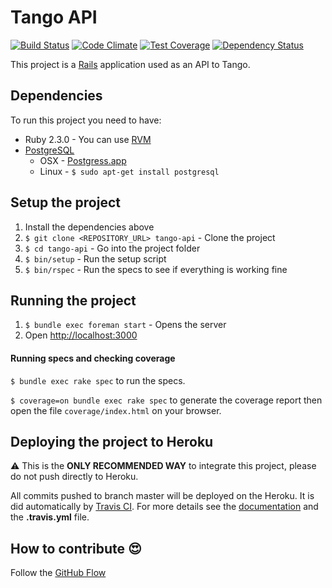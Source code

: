 # Tango API

[![Build Status](https://travis-ci.org/tango-crew/tango-api.svg?branch=master)](https://travis-ci.org/tango-crew/tango-api)
[![Code Climate](https://codeclimate.com/github/craftcode/tango-api/badges/gpa.svg)](https://codeclimate.com/github/craftcode/tango-api)
[![Test Coverage](https://codeclimate.com/github/craftcode/tango-api/badges/coverage.svg)](https://codeclimate.com/github/craftcode/tango-api/coverage)
[![Dependency Status](https://gemnasium.com/craftcode/tango-api.svg)](https://gemnasium.com/craftcode/tango-api)


This project is a [Rails](http://rubyonrails.org/) application used as an API to Tango.

## Dependencies

To run this project you need to have:

* Ruby 2.3.0 - You can use [RVM](http://rvm.io)
* [PostgreSQL](http://www.postgresql.org/)
  * OSX - [Postgress.app](http://postgresapp.com/)
  * Linux - `$ sudo apt-get install postgresql`

## Setup the project

1. Install the dependencies above
2. `$ git clone <REPOSITORY_URL> tango-api` - Clone the project
3. `$ cd tango-api` - Go into the project folder
4. `$ bin/setup` - Run the setup script
5. `$ bin/rspec` - Run the specs to see if everything is working fine

## Running the project

1. `$ bundle exec foreman start` - Opens the server
2. Open [http://localhost:3000](http://localhost:3000)

#### Running specs and checking coverage

`$ bundle exec rake spec` to run the specs.

`$ coverage=on bundle exec rake spec` to generate the coverage report then open the file `coverage/index.html` on your browser.

## Deploying the project to Heroku

:warning: This is the **ONLY RECOMMENDED WAY** to integrate this project, please do not push directly to Heroku.

All commits pushed to branch master will be deployed on the Heroku. It is did automatically by [Travis CI](https://travis-ci.org/craftcode/tango-api).
For more details see the [documentation](http://docs.travis-ci.com/user/deployment/heroku/) and the **.travis.yml** file.

## How to contribute :heart_eyes:

Follow the [GitHub Flow](https://guides.github.com/introduction/flow/)
